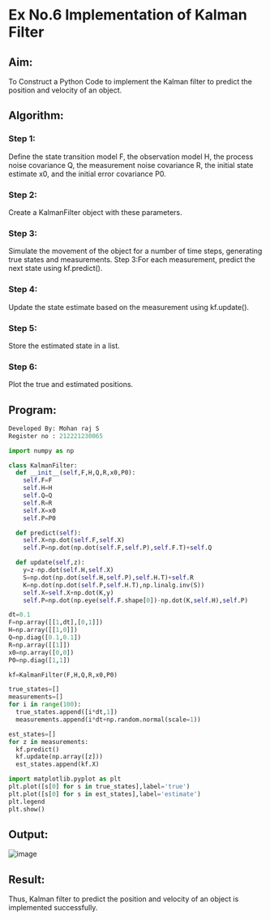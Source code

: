 # Ex No.6 Implementation of Kalman Filter

## Aim:
To Construct a Python Code to implement the Kalman filter to predict the position and velocity of an object.
## Algorithm:
### Step 1:
Define the state transition model F, the observation model H, the process noise covariance Q, the measurement noise covariance R, the initial state estimate x0, and the initial error covariance P0.
### Step 2: 
Create a KalmanFilter object with these parameters.</br>
###  Step 3:
Simulate the movement of the object for a number of time steps, generating true states and measurements. Step 3:For each measurement, predict the next state using kf.predict(). </br>
### Step 4:
Update the state estimate based on the measurement using kf.update(). </br>
### Step 5:
Store the estimated state in a list. </br>
### Step 6:
Plot the true and estimated positions.</br>
## Program:
```python
Developed By: Mohan raj S
Register no : 212221230065
```
```python
import numpy as np

class KalmanFilter:
  def __init__(self,F,H,Q,R,x0,P0):
    self.F=F
    self.H=H
    self.Q=Q
    self.R=R
    self.X=x0
    self.P=P0

  def predict(self):
    self.X=np.dot(self.F,self.X)
    self.P=np.dot(np.dot(self.F,self.P),self.F.T)+self.Q

  def update(self,z):
    y=z-np.dot(self.H,self.X)
    S=np.dot(np.dot(self.H,self.P),self.H.T)+self.R
    K=np.dot(np.dot(self.P,self.H.T),np.linalg.inv(S))
    self.X=self.X+np.dot(K,y)
    self.P=np.dot(np.eye(self.F.shape[0])-np.dot(K,self.H),self.P)

dt=0.1
F=np.array([[1,dt],[0,1]])
H=np.array([[1,0]])
Q=np.diag([0.1,0.1])
R=np.array([[1]])
x0=np.array([0,0])
P0=np.diag([1,1])

kf=KalmanFilter(F,H,Q,R,x0,P0)

true_states=[]
measurements=[]
for i in range(100):
  true_states.append([i*dt,1])
  measurements.append(i*dt+np.random.normal(scale=1))

est_states=[]
for z in measurements:
  kf.predict()
  kf.update(np.array([z]))
  est_states.append(kf.X)

import matplotlib.pyplot as plt
plt.plot([s[0] for s in true_states],label='true')
plt.plot([s[0] for s in est_states],label='estimate')
plt.legend
plt.show()
```

## Output:
![image](https://github.com/kavyasenthamarai/Experiment-4---Implementation-of-Kalman-Filter/assets/118668727/ac5611a8-bd1b-4ab0-8167-38d6f1e30b79)


## Result:
Thus, Kalman filter to predict the position and velocity of an object is implemented successfully.
